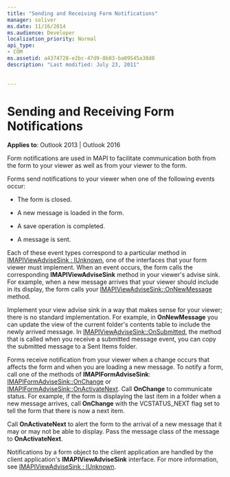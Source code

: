 ```yaml
---
title: "Sending and Receiving Form Notifications"
manager: soliver
ms.date: 11/16/2014
ms.audience: Developer
localization_priority: Normal
api_type:
- COM
ms.assetid: a4374728-e2bc-47d9-8b03-ba09545a38d8
description: "Last modified: July 23, 2011"
 
 
---
```


# Sending and Receiving Form Notifications

  
  
**Applies to**: Outlook 2013 | Outlook 2016 
  
Form notifications are used in MAPI to facilitate communication both from the form to your viewer as well as from your viewer to the form.
  
Forms send notifications to your viewer when one of the following events occur:
  
- The form is closed.
    
- A new message is loaded in the form.
    
- A save operation is completed.
    
- A message is sent.
    
Each of these event types correspond to a particular method in [IMAPIViewAdviseSink : IUnknown](imapiviewadvisesinkiunknown.md), one of the interfaces that your form viewer must implement. When an event occurs, the form calls the corresponding **IMAPIViewAdviseSink** method in your viewer's advise sink. For example, when a new message arrives that your viewer should include in its display, the form calls your [IMAPIViewAdviseSink::OnNewMessage](imapiviewadvisesink-onnewmessage.md) method. 
  
Implement your view advise sink in a way that makes sense for your viewer; there is no standard implementation. For example, in **OnNewMessage** you can update the view of the current folder's contents table to include the newly arrived message. In [IMAPIViewAdviseSink::OnSubmitted](imapiviewadvisesink-onsubmitted.md), the method that is called when you receive a submitted message event, you can copy the submitted message to a Sent Items folder.
  
Forms receive notification from your viewer when a change occurs that affects the form and when you are loading a new message. To notify a form, call one of the methods of **IMAPIFormAdviseSink**: [IMAPIFormAdviseSink::OnChange](imapiformadvisesink-onchange.md) or [IMAPIFormAdviseSink::OnActivateNext](imapiformadvisesink-onactivatenext.md). Call **OnChange** to communicate status. For example, if the form is displaying the last item in a folder when a new message arrives, call **OnChange** with the VCSTATUS_NEXT flag set to tell the form that there is now a next item. 
  
Call **OnActivateNext** to alert the form to the arrival of a new message that it may or may not be able to display. Pass the message class of the message to **OnActivateNext**. 
  
Notifications by a form object to the client application are handled by the client application's **IMAPIViewAdviseSink** interface. For more information, see [IMAPIViewAdviseSink : IUnknown](imapiviewadvisesinkiunknown.md).
  

